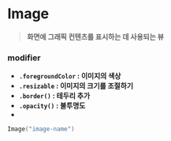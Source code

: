 # Image

> **화면에 그래픽 컨텐츠를 표시하는 데 사용되는 뷰**
> 

### modifier

- **`.foregroundColor`  :  이미지의 색상**
- **`.resizable` : 이미지의 크기를 조절하기**
- **`.border()` : 테두리 추가**
- **`.opacity()`  : 불투명도**
- 

```swift
Image("image-name")
```
